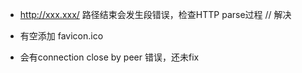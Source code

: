 

* http://xxx.xxx/ 路径结束会发生段错误，检查HTTP parse过程  // 解决

* 有空添加 favicon.ico

* 会有connection close by peer 错误，还未fix